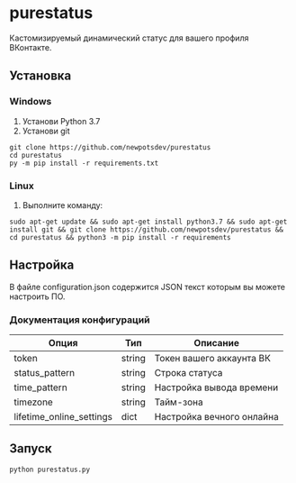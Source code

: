 # purestatus
Кастомизируемый динамический статус для вашего профиля ВКонтакте.
## Установка
### Windows
1. Установи Python 3.7
2. Установи git
```
git clone https://github.com/newpotsdev/purestatus
cd purestatus
py -m pip install -r requirements.txt
```
### Linux
1. Выполните команду:
```
sudo apt-get update && sudo apt-get install python3.7 && sudo apt-get install git && git clone https://github.com/newpotsdev/purestatus && cd purestatus && python3 -m pip install -r requirements
```
## Настройка
В файле configuration.json содержится JSON текст которым вы можете настроить ПО.
### Документация конфигураций
| Опция                    | Тип           | Описание                          |
| ------------------------ | ------------- | --------------------------------- |
| token                    | string        | Токен вашего аккаунта ВК          |
| status_pattern           | string        | Строка статуса                    |
| time_pattern             | string        | Настройка вывода времени          |
| timezone                 | string        | Тайм-зона                         |
| lifetime_online_settings | dict          | Настройка вечного онлайна         |

## Запуск
```
python purestatus.py
```